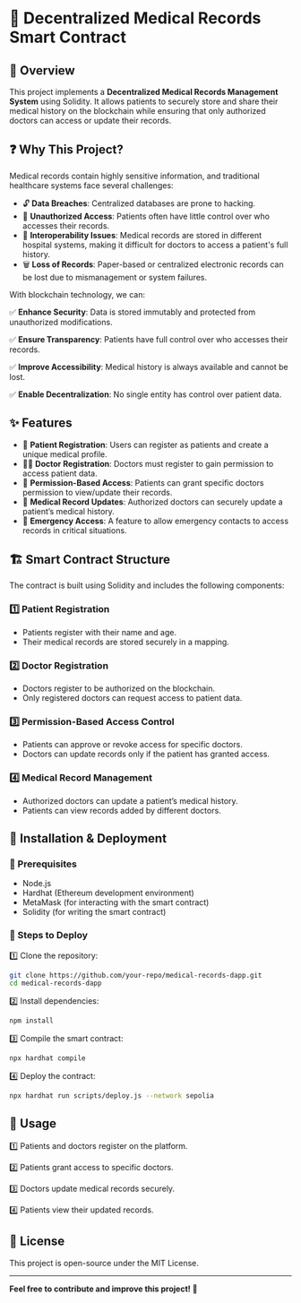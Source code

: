 # 🏥 Decentralized Medical Records Smart Contract

## 📝 Overview

This project implements a **Decentralized Medical Records Management System** using Solidity. It allows patients to securely store and share their medical history on the blockchain while ensuring that only authorized doctors can access or update their records.

## ❓ Why This Project?

Medical records contain highly sensitive information, and traditional healthcare systems face several challenges:

- 🔓 **Data Breaches**: Centralized databases are prone to hacking.
- 🚫 **Unauthorized Access**: Patients often have little control over who accesses their records.
- 🔄 **Interoperability Issues**: Medical records are stored in different hospital systems, making it difficult for doctors to access a patient's full history.
- 🗑 **Loss of Records**: Paper-based or centralized electronic records can be lost due to mismanagement or system failures.

With blockchain technology, we can:

✅ **Enhance Security**: Data is stored immutably and protected from unauthorized modifications.

✅ **Ensure Transparency**: Patients have full control over who accesses their records.

✅ **Improve Accessibility**: Medical history is always available and cannot be lost.

✅ **Enable Decentralization**: No single entity has control over patient data.

## ✨ Features

- 🏥 **Patient Registration**: Users can register as patients and create a unique medical profile.
- 👨‍⚕️ **Doctor Registration**: Doctors must register to gain permission to access patient data.
- 🔐 **Permission-Based Access**: Patients can grant specific doctors permission to view/update their records.
- 📜 **Medical Record Updates**: Authorized doctors can securely update a patient’s medical history.
- 🚨 **Emergency Access**: A feature to allow emergency contacts to access records in critical situations.

## 🏗 Smart Contract Structure

The contract is built using Solidity and includes the following components:

### 1️⃣ **Patient Registration**

- Patients register with their name and age.
- Their medical records are stored securely in a mapping.

### 2️⃣ **Doctor Registration**

- Doctors register to be authorized on the blockchain.
- Only registered doctors can request access to patient data.

### 3️⃣ **Permission-Based Access Control**

- Patients can approve or revoke access for specific doctors.
- Doctors can update records only if the patient has granted access.

### 4️⃣ **Medical Record Management**

- Authorized doctors can update a patient’s medical history.
- Patients can view records added by different doctors.

## 🚀 Installation & Deployment

### 📌 Prerequisites

- Node.js
- Hardhat (Ethereum development environment)
- MetaMask (for interacting with the smart contract)
- Solidity (for writing the smart contract)

### 📂 Steps to Deploy

1️⃣ Clone the repository:

```bash
git clone https://github.com/your-repo/medical-records-dapp.git
cd medical-records-dapp
```

2️⃣ Install dependencies:

```bash
npm install
```

3️⃣ Compile the smart contract:

```bash
npx hardhat compile
```

4️⃣ Deploy the contract:

```bash
npx hardhat run scripts/deploy.js --network sepolia
```

## 📖 Usage

1️⃣ Patients and doctors register on the platform.

2️⃣ Patients grant access to specific doctors.

3️⃣ Doctors update medical records securely.

4️⃣ Patients view their updated records.

## 📜 License

This project is open-source under the MIT License.

---

**Feel free to contribute and improve this project! 🚀**
